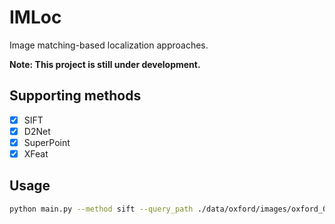 # IMLoc

Image matching-based localization approaches.

**Note: This project is still under development.**

## Supporting methods

- [x] SIFT
- [x] D2Net
- [x] SuperPoint
- [x] XFeat

## Usage

```bash
python main.py --method sift --query_path ./data/oxford/images/oxford_002.jpg --db_path ./data/oxford/images/oxford_001.jpg
```
